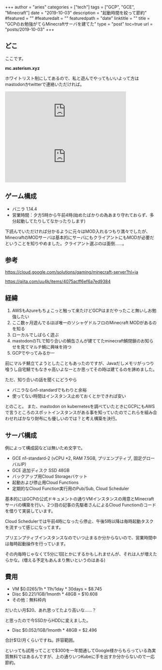 +++
author = "aries"
categories = ["tech"]
tags = ["GCP", "GCE", "Minecraft"]
date = "2019-10-03"
description = "起動時間を絞って節約"
#featured = ""
#featuredalt = ""
featuredpath = "date"
linktitle = ""
title = "GCPのお勉強がてらMinecraftサーバを建てた"
type = "post"
toc=true
url = "posts/2019-10-03"
+++

## どこ

ここです。

__mc.asterism.xyz__

ホワイトリスト制にしてあるので、私と遊んでやってもいいよって方はmastodonかtwitterで連絡いただければ。

<iframe src="https://mstdn.asterism.xyz/@aries/102887729299335954/embed" class="mastodon-embed" style="max-width: 100%; border: 0" width="400" allowfullscreen="allowfullscreen"></iframe><script src="https://mstdn.asterism.xyz/embed.js" async="async"></script>

<iframe src="https://mstdn.asterism.xyz/@aries/102897853516850542/embed" class="mastodon-embed" style="max-width: 100%; border: 0" width="400" allowfullscreen="allowfullscreen"></iframe><script src="https://mstdn.asterism.xyz/embed.js" async="async"></script>


## ゲーム構成

- バニラ 1.14.4
- 営業時間：夕方5時から午前4時(始めたばかりの為あまり守れておらず、多分起動してたりしてなかったりします)

下読んでいただければ分かるように元々はMOD入れるつもり満々でしたが、MinecraftのMODサーバは基本的にサーバにもクライアントにもMODが必要だということを知りやめました。クライアント選ぶのは面倒……。

## 参考

https://cloud.google.com/solutions/gaming/minecraft-server?hl=ja

https://qiita.com/uu4k/items/4075acff6ef6a7ed9384


## 経緯

1. AWSもAzureもちょこっと触って来たけどGCPはまだやったこと無いしお勉強したい
2. ここ数ヶ月遊んでるほぼ唯一のソシャゲドルフロのMinecraft MODがあるのを知る
3. ローカルでしばらく遊ぶ
4. mastodonのTLで知り合いの鯖缶さんが建ててたminecraft鯖閉鎖のお知らせを見てマルチ鯖に興味を持つ
5. GCPでやってみるかー

前にマルチ鯖立てようとしたこともあったのですが、Javaだしメモリがっつり喰うし自宅鯖でもなきゃ高いよなーとか思ってその時は建てるのを諦めました。

ただ、知り合いの話を聞くにどうやら

- バニラならn1-standardでもわりと余裕
- 使ってない時間はインスタンス止めておくとかできれば安い

とのこと。
また、mastodon on kubernetesを調べていたときにGCPにもAWSで言うところのスポットインスタンスがある事を知っていたのでこれらを組み合わせればかなり財布にも優しいのでは？と考え構築を決行。


## サーバ構成

例によって構成図などは無いため文字で。

- GCE n1-standard-2 (vCPU *2, RAM 7.5GB, プリエンプティブ, 固定グローバルIP)
- GCE 追加ディスク SSD 48GB
- バックアップ用Cloud Storageバケット
- 起動および停止用Cloud Functions
- 定期的なCloud Function実行用のPub/Sub, Cloud Scheduler

基本的にはGCPの公式ドキュメントの通りVMインスタンスの用意とMinecraftサーバの構築を行い、2つ目の記事の先駆者さんによるCloud Functionのコードを借りて実装しています。

Cloud Schedulerでは午前4時になったら停止、午後5時以降は毎時起動タスクを流すって感じになってます。

プリエンプティブインスタンスなのでいつ止まるか分からないので、営業時間中は毎時起動操作を行っています。

その内毎時じゃなくて5分に1回とかにするかもしれませんが、それは人が増えたらかな。(増える予定もあんまり無いというのはある)


## 費用

- VM $0.0265/1h * 11h/1day * 30days = $8.745
- Disc $0.221/1GB/1month * 48GB = $10.608
- その他：無料枠内

だいたい月$20、あれ思ってたより高いな……？

と思ったので今SSDからHDDに変えました。

- Disc $0.052/1GB/1month * 48GB = $2.496

合計$12/月くらいですね。許容範囲。

といっても試用ってことで$300を一年間通してGoogle様からもらっている為実質無料ではあるんですが、上の通りいつKubeに手を出すか分からないので一応節約。





